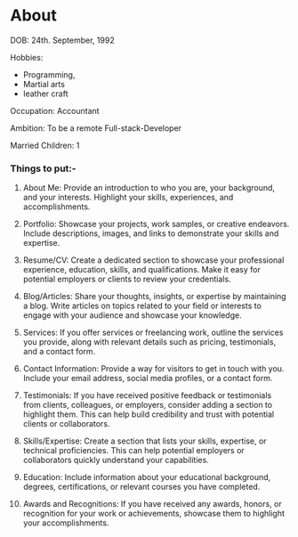 # About
DOB: 24th. September, 1992

Hobbies: 
  - Programming,
  - Martial arts
  - leather craft

 Occupation: Accountant
 
 Ambition: To be a remote Full-stack-Developer

 Married
 Children: 1

### Things to put:-

1. About Me: Provide an introduction to who you are, your background, and your interests. Highlight your skills, experiences, and accomplishments.

1. Portfolio: Showcase your projects, work samples, or creative endeavors. Include descriptions, images, and links to demonstrate your skills and expertise.

1. Resume/CV: Create a dedicated section to showcase your professional experience, education, skills, and qualifications. Make it easy for potential employers or clients to review your credentials.

1. Blog/Articles: Share your thoughts, insights, or expertise by maintaining a blog. Write articles on topics related to your field or interests to engage with your audience and showcase your knowledge.

1. Services: If you offer services or freelancing work, outline the services you provide, along with relevant details such as pricing, testimonials, and a contact form.

1. Contact Information: Provide a way for visitors to get in touch with you. Include your email address, social media profiles, or a contact form.

1. Testimonials: If you have received positive feedback or testimonials from clients, colleagues, or employers, consider adding a section to highlight them. This can help build credibility and trust with potential clients or collaborators.

1. Skills/Expertise: Create a section that lists your skills, expertise, or technical proficiencies. This can help potential employers or collaborators quickly understand your capabilities.

1. Education: Include information about your educational background, degrees, certifications, or relevant courses you have completed.

1. Awards and Recognitions: If you have received any awards, honors, or recognition for your work or achievements, showcase them to highlight your accomplishments.
